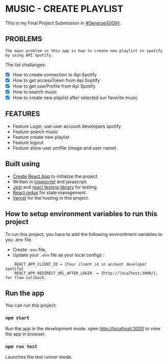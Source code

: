 # MUSIC - CREATE PLAYLIST

This is my Final Project Submission in [#GenerasiGIGIH](https://sites.google.com/anakbangsabisa.org/generasigigih-landingpage/home?authuser=1).

## PROBLEMS

```
The main problem in this app is how to create new playlist in spotify by using API Spotify.
```
The list challanges:

- [x] How to create connection to Api Spotify
- [x] How to get accessToken from Api Soptify
- [x] How to get userProfile from Api Spotify
- [x] How to search music
- [x] How to create new playlist after selected our favorite music
## FEATURES

- Feature Login, use user account developers spotify
- Feature search music
- Feature create new playlist
- Feature logout 
- Feature show user profile (image and user name)

## Built using

- [Create React App](https://create-react-app.dev/) to initialize the project.
- Written in [typescript](https://typescriptlang.org) and javascript.
- [Jest](https://jestjs.io/) and [react testing-library](https://testing-library.com/) for testing.
- [React redux](https://react-redux.js.org/) for state management.
- [Vercel](https://vercel.com/) for the hosting in this project.


## How to setup environment variables to run this project

To run this project, you have to add the following environtment variables to you .env file.
- Create `.env` file,
- Update your `.env` file as your local configs :

```
    REACT_APP_CLIENT_ID = {Your client id in account developer spotify}
    REACT_APP_REDIRECT_URL_AFTER_LOGIN  = {http://localhost:3000/}, for flow callback.
```

## Run the app

You can run this project: 

### `npm start`

Run the app in the development mode. 
open [http://localhost:3000](http://localhost:3000) to view the app in browser.

### `npm run test`

Launches the test runner mode.